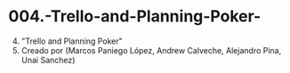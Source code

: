 # 004.-Trello-and-Planning-Poker-
004. "Trello and Planning Poker"
5. Creado por (Marcos Paniego López, Andrew Calveche, Alejandro Pina, Unai Sanchez)
